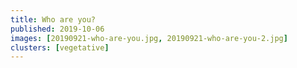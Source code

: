 ```yaml
---
title: Who are you?
published: 2019-10-06
images: [20190921-who-are-you.jpg, 20190921-who-are-you-2.jpg]
clusters: [vegetative]
---
```

